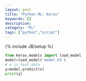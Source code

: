 ```yaml
---
layout: post
title: "Python ML: Keras"
keywords: []
description: 
category: "PL"
tags: ["python","script"]
---
```

{% include JB/setup %}

```python
from keras.models import load_model
model=load_model('model.h5')
# x is test data
y=model.predict(x)
print(y)
```



